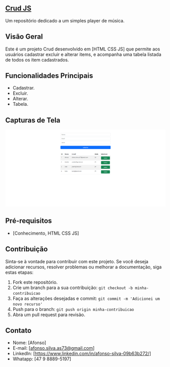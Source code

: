 ## [Crud JS](https://afonso-front-end.github.io/crud-js/)

Um repositório dedicado a um simples player de música.

## Visão Geral

Este é um projeto Crud desenvolvido em [HTML CSS JS] que permite aos usuários cadastrar excluir e alterar items,
e acompanha uma tabela listada de todos os item cadastrados.

## Funcionalidades Principais

- Cadastrar.
- Excluir.
- Alterar.
- Tabela.

## Capturas de Tela

![Captura de Tela 1](screenshots/imagem2.png)

## Pré-requisitos

- [Conhecimento, HTML CSS JS]

## Contribuição

Sinta-se à vontade para contribuir com este projeto. Se você deseja adicionar recursos, resolver problemas ou melhorar a documentação, siga estas etapas:

1. Fork este repositório.
2. Crie um branch para a sua contribuição: `git checkout -b minha-contribuicao`
3. Faça as alterações desejadas e commit: `git commit -m 'Adicionei um novo recurso'`
4. Push para o branch: `git push origin minha-contribuicao`
5. Abra um pull request para revisão.

## Contato

- Nome: [Afonso]
- E-mail: [afonso.silva.as73@gmail.com]
- LinkedIn: [https://www.linkedin.com/in/afonso-silva-09b63b272/]
- Whatapp: [47 9 8889-5197]


